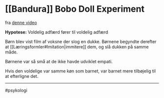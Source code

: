 # [[Bandura]] Bobo Doll Experiment
fra [denne video](https://www.youtube.com/watch?v=zerCK0lRjp8&t=26s) 

**Hypotese:** Voldelig adfærd fører til voldelig adfærd

Børn blev vist film af voksne der slog en dukke. Børnene begyndte derefter at [[Læringsformler#Imitation|immitere]] dem, og slå dukken på samme måde. 

Børnene var så små at de ikke havde udviklet empati.

Hvis den voldelige var samme køn som barnet, var barnet mere tilbøjelig til at efterligne det.

---
#psykologi 